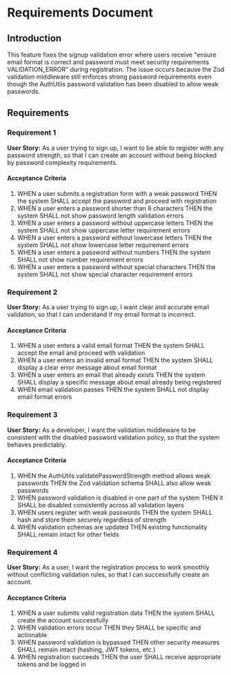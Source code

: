 # Requirements Document

## Introduction

This feature fixes the signup validation error where users receive "ensure email format is correct and password must meet security requirements VALIDATION_ERROR" during registration. The issue occurs because the Zod validation middleware still enforces strong password requirements even though the AuthUtils password validation has been disabled to allow weak passwords.

## Requirements

### Requirement 1

**User Story:** As a user trying to sign up, I want to be able to register with any password strength, so that I can create an account without being blocked by password complexity requirements.

#### Acceptance Criteria

1. WHEN a user submits a registration form with a weak password THEN the system SHALL accept the password and proceed with registration
2. WHEN a user enters a password shorter than 8 characters THEN the system SHALL not show password length validation errors
3. WHEN a user enters a password without uppercase letters THEN the system SHALL not show uppercase letter requirement errors
4. WHEN a user enters a password without lowercase letters THEN the system SHALL not show lowercase letter requirement errors
5. WHEN a user enters a password without numbers THEN the system SHALL not show number requirement errors
6. WHEN a user enters a password without special characters THEN the system SHALL not show special character requirement errors

### Requirement 2

**User Story:** As a user trying to sign up, I want clear and accurate email validation, so that I can understand if my email format is incorrect.

#### Acceptance Criteria

1. WHEN a user enters a valid email format THEN the system SHALL accept the email and proceed with validation
2. WHEN a user enters an invalid email format THEN the system SHALL display a clear error message about email format
3. WHEN a user enters an email that already exists THEN the system SHALL display a specific message about email already being registered
4. WHEN email validation passes THEN the system SHALL not display email format errors

### Requirement 3

**User Story:** As a developer, I want the validation middleware to be consistent with the disabled password validation policy, so that the system behaves predictably.

#### Acceptance Criteria

1. WHEN the AuthUtils.validatePasswordStrength method allows weak passwords THEN the Zod validation schema SHALL also allow weak passwords
2. WHEN password validation is disabled in one part of the system THEN it SHALL be disabled consistently across all validation layers
3. WHEN users register with weak passwords THEN the system SHALL hash and store them securely regardless of strength
4. WHEN validation schemas are updated THEN existing functionality SHALL remain intact for other fields

### Requirement 4

**User Story:** As a user, I want the registration process to work smoothly without conflicting validation rules, so that I can successfully create an account.

#### Acceptance Criteria

1. WHEN a user submits valid registration data THEN the system SHALL create the account successfully
2. WHEN validation errors occur THEN they SHALL be specific and actionable
3. WHEN password validation is bypassed THEN other security measures SHALL remain intact (hashing, JWT tokens, etc.)
4. WHEN registration succeeds THEN the user SHALL receive appropriate tokens and be logged in
